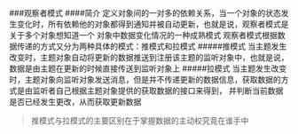 ###观察者模式
####简介
    定义对象间的一对多的依赖关系，当一个对象的状态发生变化时，所有依赖他的对象都得到通知并被自动更新，也就是说，观察者模式是关于多个对象想知道一个
    对象中数据变化情况的一种成熟模式
    观察者模式根据数据传递的方式又分为两种具体的模式：推模式和拉模式
#####推模式
    当主题发生改变时，主题对象自动将更新的数据推送到注册该主题的监听对象中，也就是说，数据是由主题在更新的时候直接传送到监听对象上
#####拉模式
    当主题发生改变时，主题对象向监听对象发送消息，但是并不传递更新的数据信息，获取数据的方式是由监听者自己根据主题对象提供的获取数据的接口来得到，
    并判断当前数据是否已经发生更改，从而获取更新数据
>推模式与拉模式的主要区别在于掌握数据的主动权究竟在谁手中
